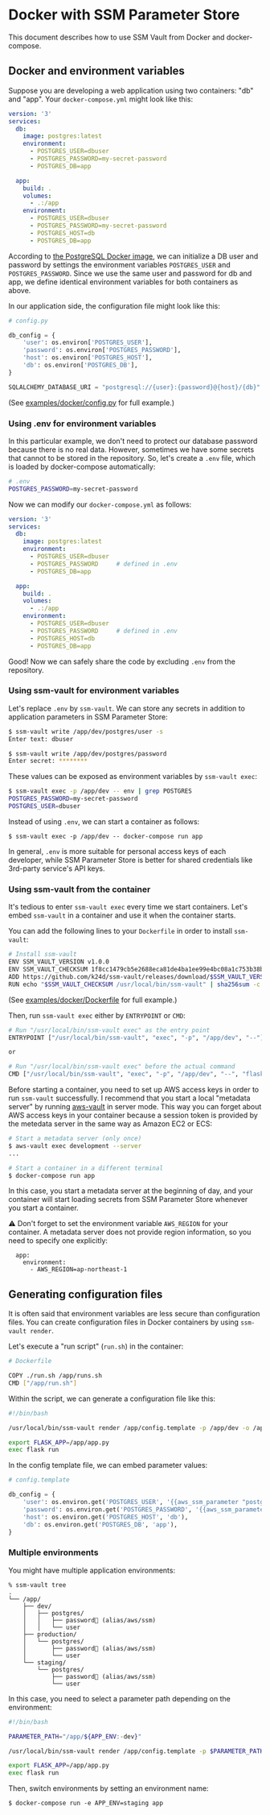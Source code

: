 # Docker with SSM Parameter Store

This document describes how to use SSM Vault from Docker and docker-compose.

## Docker and environment variables

Suppose you are developing a web application using two containers: "db" and "app".  Your `docker-compose.yml` might look like this:

```yaml
version: '3'
services:
  db:
    image: postgres:latest
    environment:
      - POSTGRES_USER=dbuser
      - POSTGRES_PASSWORD=my-secret-password
      - POSTGRES_DB=app

  app:
    build: .
    volumes:
      - .:/app
    environment:
      - POSTGRES_USER=dbuser
      - POSTGRES_PASSWORD=my-secret-password
      - POSTGRES_HOST=db
      - POSTGRES_DB=app
```

According to [the PostgreSQL Docker image](https://hub.docker.com/_/postgres), we can initialize a DB user and password by settings the environment variables `POSTGRES_USER` and `POSTGRES_PASSWORD`.  Since we use the same user and password for db and app, we define identical environment variables for both containers as above.

In our application side, the configuration file might look like this:

```python
# config.py

db_config = {
    'user': os.environ['POSTGRES_USER'],
    'password': os.environ['POSTGRES_PASSWORD'],
    'host': os.environ['POSTGRES_HOST'],
    'db': os.environ['POSTGRES_DB'],
}

SQLALCHEMY_DATABASE_URI = "postgresql://{user}:{password}@{host}/{db}".format(**db_config)
```

(See [examples/docker/config.py](examples/docker/config.py) for full example.)

### Using .env for environment variables

In this particular example, we don't need to protect our database password because there is no real data.  However, sometimes we have some secrets that cannot to be stored in the repository.  So, let's create a `.env` file, which is loaded by docker-compose automatically:

```bash
# .env
POSTGRES_PASSWORD=my-secret-password
```

Now we can modify our `docker-compose.yml` as follows:

```yaml
version: '3'
services:
  db:
    image: postgres:latest
    environment:
      - POSTGRES_USER=dbuser
      - POSTGRES_PASSWORD     # defined in .env
      - POSTGRES_DB=app

  app:
    build: .
    volumes:
      - .:/app
    environment:
      - POSTGRES_USER=dbuser
      - POSTGRES_PASSWORD     # defined in .env
      - POSTGRES_HOST=db
      - POSTGRES_DB=app
```

Good!  Now we can safely share the code by excluding `.env` from the repository.

### Using ssm-vault for environment variables

Let's replace `.env` by `ssm-vault`.  We can store any secrets in addition to application parameters in SSM Parameter Store:

```bash
$ ssm-vault write /app/dev/postgres/user -s
Enter text: dbuser

$ ssm-vault write /app/dev/postgres/password
Enter secret: ********
```

These values can be exposed as environment variables by `ssm-vault exec`:

```bash
$ ssm-vault exec -p /app/dev -- env | grep POSTGRES
POSTGRES_PASSWORD=my-secret-password
POSTGRES_USER=dbuser
```

Instead of using `.env`, we can start a container as follows:

```
$ ssm-vault exec -p /app/dev -- docker-compose run app
```

In general, `.env` is more suitable for personal access keys of each developer, while SSM Parameter Store is better for shared credentials like 3rd-party service's API keys.

### Using ssm-vault from the container

It's tedious to enter `ssm-vault exec` every time we start containers.  Let's embed `ssm-vault` in a container and use it when the container starts.

You can add the following lines to your `Dockerfile` in order to install `ssm-vault`:

```bash
# Install ssm-vault
ENV SSM_VAULT_VERSION v1.0.0
ENV SSM_VAULT_CHECKSUM 1f8cc1479cb5e2688eca81de4ba1ee99e4bc08a1c753b38b648a5a3bbbf4c474
ADD https://github.com/k24d/ssm-vault/releases/download/$SSM_VAULT_VERSION/ssm-vault-linux-amd64 /usr/local/bin/ssm-vault
RUN echo "$SSM_VAULT_CHECKSUM /usr/local/bin/ssm-vault" | sha256sum -c && chmod 755 /usr/local/bin/ssm-vault
```

(See [examples/docker/Dockerfile](examples/docker/Dockerfile) for full example.)

Then, run `ssm-vault exec` either by `ENTRYPOINT` or `CMD`:

```bash
# Run "/usr/local/bin/ssm-vault exec" as the entry point
ENTRYPOINT ["/usr/local/bin/ssm-vault", "exec", "-p", "/app/dev", "--"]

or

# Run "/usr/local/bin/ssm-vault exec" before the actual command
CMD ["/usr/local/bin/ssm-vault", "exec", "-p", "/app/dev", "--", "flask", "run"]
```

Before starting a container, you need to set up AWS access keys in order to run `ssm-vault` successfully.  I recommend that you start a local "metadata server" by running [aws-vault](https://github.com/99designs/aws-vault) in server mode.  This way you can forget about AWS access keys in your container because a session token is provided by the metedata server in the same way as Amazon EC2 or ECS:

```bash
# Start a metadata server (only once)
$ aws-vault exec development --server
...

# Start a container in a different terminal
$ docker-compose run app
```

In this case, you start a metadata server at the beginning of day, and your container will start loading secrets from SSM Parameter Store whenever you start a container.

:warning: Don't forget to set the environment variable `AWS_REGION` for your container.  A metadata server does not provide region information, so you need to specify one explicitly:

```
  app:
    environment:
      - AWS_REGION=ap-northeast-1
```

## Generating configuration files

It is often said that environment variables are less secure than configuration files.  You can create configuration files in Docker containers by using `ssm-vault render`.

Let's execute a "run script" (`run.sh`) in the container:

```bash
# Dockerfile

COPY ./run.sh /app/runs.sh
CMD ["/app/run.sh"]
```

Within the script, we can generate a configuration file like this:

```bash
#!/bin/bash

/usr/local/bin/ssm-vault render /app/config.template -p /app/dev -o /app/config.py

export FLASK_APP=/app/app.py
exec flask run
```

In the config template file, we can embed parameter values:

```python
# config.template

db_config = {
    'user': os.environ.get('POSTGRES_USER', '{{aws_ssm_parameter "postgres/user"}}'),
    'password': os.environ.get('POSTGRES_PASSWORD', '{{aws_ssm_parameter "postgres/password"}}'),
    'host': os.environ.get('POSTGRES_HOST', 'db'),
    'db': os.environ.get('POSTGRES_DB', 'app'),
}
```

### Multiple environments

You might have multiple application environments:

```
% ssm-vault tree
.
└── /app/
    ├── dev/
    │   ├── postgres/
    │   │   ├── password🔐 (alias/aws/ssm)
    │   │   └── user
    ├── production/
    │   └── postgres/
    │       ├── password🔐 (alias/aws/ssm)
    │       └── user
    └── staging/
        └── postgres/
            ├── password🔐 (alias/aws/ssm)
            └── user
```

In this case, you need to select a parameter path depending on the environment:

```bash
#!/bin/bash

PARAMETER_PATH="/app/${APP_ENV:-dev}"

/usr/local/bin/ssm-vault render /app/config.template -p $PARAMETER_PATH -o /app/config.py

export FLASK_APP=/app/app.py
exec flask run
```

Then, switch environments by setting an environment name:

```
$ docker-compose run -e APP_ENV=staging app
```
